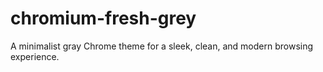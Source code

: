 # chromium-fresh-grey
A minimalist gray Chrome theme for a sleek, clean, and modern browsing experience.

